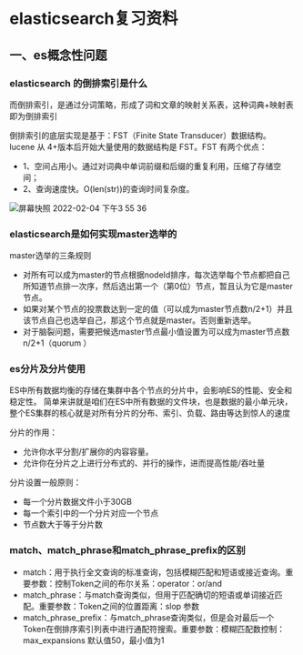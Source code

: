 # elasticsearch复习资料
## 一、es概念性问题
### elasticsearch 的倒排索引是什么
而倒排索引，是通过分词策略，形成了词和文章的映射关系表，这种词典+映射表即为倒排索引

倒排索引的底层实现是基于：FST（Finite State Transducer）数据结构。
lucene 从 4+版本后开始大量使用的数据结构是 FST。FST 有两个优点：
- 1、空间占用小。通过对词典中单词前缀和后缀的重复利用，压缩了存储空间；
- 2、查询速度快。O(len(str))的查询时间复杂度。

![屏幕快照 2022-02-04 下午3 55 36](https://user-images.githubusercontent.com/40445471/152492366-1e0ec5a1-77cd-4a99-a473-d23fee31f2b3.png)

### elasticsearch是如何实现master选举的
master选举的三条规则
- 对所有可以成为master的节点根据nodeId排序，每次选举每个节点都把自己所知道节点排一次序，然后选出第一个（第0位）节点，暂且认为它是master节点。
- 如果对某个节点的投票数达到一定的值（可以成为master节点数n/2+1）并且该节点自己也选举自己，那这个节点就是master。否则重新选举。
- 对于脑裂问题，需要把候选master节点最小值设置为可以成为master节点数n/2+1（quorum ）

### es分片及分片使用
ES中所有数据均衡的存储在集群中各个节点的分片中，会影响ES的性能、安全和稳定性。
简单来讲就是咱们在ES中所有数据的文件块，也是数据的最小单元块，整个ES集群的核心就是对所有分片的分布、索引、负载、路由等达到惊人的速度

分片的作用：
  - 允许你水平分割/扩展你的内容容量。 
  - 允许你在分片之上进行分布式的、并行的操作，进而提高性能/吞吐量

分片设置一般原则：
   - 每一个分片数据文件小于30GB
   - 每一个索引中的一个分片对应一个节点
   - 节点数大于等于分片数

### match、match_phrase和match_phrase_prefix的区别
- match：用于执行全文查询的标准查询，包括模糊匹配和短语或接近查询。重要参数：控制Token之间的布尔关系：operator：or/and
- match_phrase：与match查询类似，但用于匹配确切的短语或单词接近匹配。重要参数：Token之间的位置距离：slop 参数
- match_phrase_prefix：与match_phrase查询类似，但是会对最后一个Token在倒排序索引列表中进行通配符搜索。重要参数：模糊匹配数控制：max_expansions 默认值50，最小值为1
